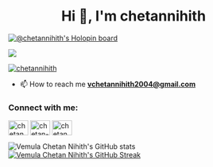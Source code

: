 <h1 align="center">Hi 👋, I'm chetannihith</h1>

[![@chetannihith's Holopin board](https://holopin.me/chetannihith)](https://holopin.io/@chetannihith)

![](https://komarev.com/ghpvc/?username=chetannihith&label=PROFILE+VIEWS&style=flat&color=679890)

<p align="left"> <a href="https://github.com/ryo-ma/github-profile-trophy"><img src="https://github-profile-trophy.vercel.app/?username=chetannihith" alt="chetannihith" /></a> </p>

- 📫 How to reach me **vchetannihith2004@gmail.com**

<h3 align="left">Connect with me:</h3>
<p align="left">
<a href="https://dev.to/chetannihith" target="blank"><img align="center" src="https://raw.githubusercontent.com/rahuldkjain/github-profile-readme-generator/master/src/images/icons/Social/devto.svg" alt="chetannihith" height="30" width="40" /></a>
<a href="https://linkedin.com/in/chetannihith" target="blank"><img align="center" src="https://raw.githubusercontent.com/rahuldkjain/github-profile-readme-generator/master/src/images/icons/Social/linked-in-alt.svg" alt="chetan-nihith-vemula-029838262" height="30" width="40" /></a>
<a href="https://instagram.com/chetan.nihith" target="blank"><img align="center" src="https://raw.githubusercontent.com/rahuldkjain/github-profile-readme-generator/master/src/images/icons/Social/instagram.svg" alt="chetan.nihith" height="30" width="40" /></a>
</p>

![Vemula Chetan Nihith's GitHub stats](https://github-readme-stats.vercel.app/api?username=chetannihith&show_icons=true&theme=solarized-light)
[![Vemula Chetan Nihith's GitHub Streak](https://github-readme-streak-stats.herokuapp.com?user=chetannihith&theme=solarized-light&card_width=470)](https://git.io/streak-stats)
<!---
chetannihith/chetannihith is a ✨ special ✨ repository because its `README.md` (this file) appears on your GitHub profile.
You can click the Preview link to take a look at your changes.
--->
